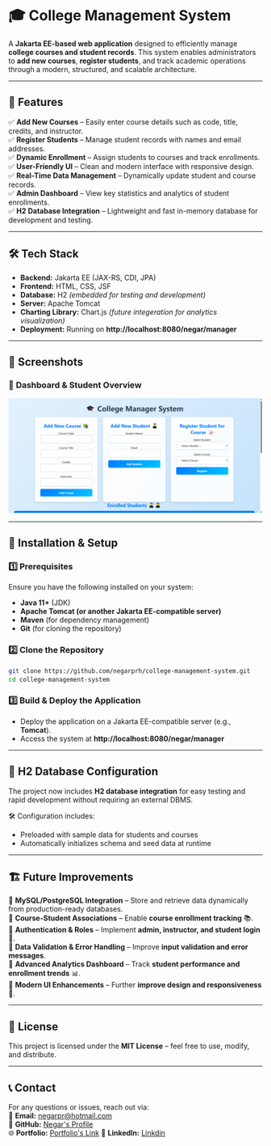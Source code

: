 # 🎓 College Management System  

A **Jakarta EE-based web application** designed to efficiently manage **college courses and student records**. This system enables administrators to **add new courses**, **register students**, and track academic operations through a modern, structured, and scalable architecture.

---

## 🚀 Features  
✅ **Add New Courses** – Easily enter course details such as code, title, credits, and instructor.  
✅ **Register Students** – Manage student records with names and email addresses.  
✅ **Dynamic Enrollment** – Assign students to courses and track enrollments.  
✅ **User-Friendly UI** – Clean and modern interface with responsive design.  
✅ **Real-Time Data Management** – Dynamically update student and course records.  
✅ **Admin Dashboard** – View key statistics and analytics of student enrollments.  
✅ **H2 Database Integration** – Lightweight and fast in-memory database for development and testing.  

---

## 🛠️ Tech Stack  
- **Backend:** Jakarta EE (JAX-RS, CDI, JPA)  
- **Frontend:** HTML, CSS, JSF  
- **Database:** H2 *(embedded for testing and development)* 
- **Server:** Apache Tomcat  
- **Charting Library:** Chart.js *(future integeration for analytics visualization)*  
- **Deployment:** Running on **http://localhost:8080/negar/manager**  

---

## 📸 Screenshots  

### 🔹 **Dashboard & Student Overview**  
![College Management System](home.png)  

---

## 🔧 Installation & Setup  

### **1️⃣ Prerequisites**  
Ensure you have the following installed on your system:  
- **Java 11+** (JDK)  
- **Apache Tomcat (or another Jakarta EE-compatible server)**  
- **Maven** (for dependency management)  
- **Git** (for cloning the repository)  

### **2️⃣ Clone the Repository**  
```sh
git clone https://github.com/negarprh/college-management-system.git
cd college-management-system
```

### **3️⃣ Build & Deploy the Application**  
- Deploy the application on a Jakarta EE-compatible server (e.g., **Tomcat**).  
- Access the system at **http://localhost:8080/negar/manager**

---

## 🧪 H2 Database Configuration  
The project now includes **H2 database integration** for easy testing and rapid development without requiring an external DBMS.  

🛠️ Configuration includes:  
- Preloaded with sample data for students and courses  
- Automatically initializes schema and seed data at runtime  

---

## 🏗️ Future Improvements  
🔹 **MySQL/PostgreSQL Integration** – Store and retrieve data dynamically from production-ready databases.  
🔹 **Course-Student Associations** – Enable **course enrollment tracking** 📚.  
🔹 **Authentication & Roles** – Implement **admin, instructor, and student login** 🔑.  
🔹 **Data Validation & Error Handling** – Improve **input validation and error messages**.  
🔹 **Advanced Analytics Dashboard** – Track **student performance and enrollment trends** 📊.  
🔹 **Modern UI Enhancements** – Further **improve design and responsiveness** 🎨.  

---

## 📜 License  
This project is licensed under the **MIT License** – feel free to use, modify, and distribute.  

---

## 📞 Contact  
For any questions or issues, reach out via:  
📧 **Email:** negarpr@hotmail.com  
🔗 **GitHub:** [Negar's Profile](https://github.com/negarprh)  
🌐 **Portfolio:** [Portfolio's Link]([https://negarprh.github.io](https://negarprh.github.io/Portfolio/))  
🔗 **LinkedIn:** [Linkdin](https://www.linkedin.com/in/negar-pirasteh/)
